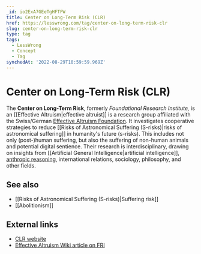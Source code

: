 ```yaml
---
_id: io2ExA7GEeTgHFTFW
title: Center on Long-Term Risk (CLR)
href: https://lesswrong.com/tag/center-on-long-term-risk-clr
slug: center-on-long-term-risk-clr
type: tag
tags:
  - LessWrong
  - Concept
  - Tag
synchedAt: '2022-08-29T10:59:59.969Z'
---
```


# Center on Long-Term Risk (CLR)

The **Center on Long-Term Risk**, formerly *Foundational Research Institute,* is an [[Effective Altruism|effective altruist]] is a research group affiliated with the Swiss/German [Effective Altruism Foundation](https://ea-foundation.org/). It investigates cooperative strategies to reduce [[Risks of Astronomical Suffering (S-risks)|risks of astronomical suffering]] in humanity's future (s-risks). This includes not only (post-)human suffering, but also the suffering of non-human animals and potential digital sentience. Their research is interdisciplinary, drawing on insights from [[Artificial General Intelligence|artificial intelligence]], [anthropic reasoning](https://wiki.lesswrong.com/wiki/anthropic_reasoning), international relations, sociology, philosophy, and other fields.

## **See also**

- [[Risks of Astronomical Suffering (S-risks)|Suffering risk]]
- [[Abolitionism]]

## **External links**

- [CLR website](https://longtermrisk.org/)
- [Effective Altruism Wiki article on FRI](http://archive.is/aZjiv)

